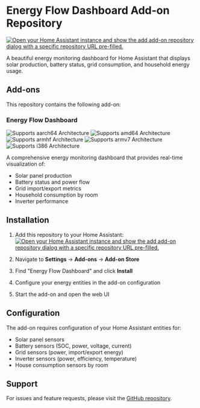 # Energy Flow Dashboard Add-on Repository

[![Open your Home Assistant instance and show the add add-on repository dialog with a specific repository URL pre-filled.](https://my.home-assistant.io/badges/supervisor_add_addon_repository.svg)](https://my.home-assistant.io/redirect/supervisor_add_addon_repository/?repository_url=https%3A%2F%2Fgithub.com%2FLukaszMa78%2Fha-energy-dashboard)

A beautiful energy monitoring dashboard for Home Assistant that displays solar production, battery status, grid consumption, and household energy usage.

## Add-ons

This repository contains the following add-on:

### Energy Flow Dashboard

![Supports aarch64 Architecture][aarch64-shield] ![Supports amd64 Architecture][amd64-shield] ![Supports armhf Architecture][armhf-shield] ![Supports armv7 Architecture][armv7-shield] ![Supports i386 Architecture][i386-shield]

A comprehensive energy monitoring dashboard that provides real-time visualization of:

- Solar panel production
- Battery status and power flow
- Grid import/export metrics
- Household consumption by room
- Inverter performance

## Installation

1. Add this repository to your Home Assistant:
   [![Open your Home Assistant instance and show the add add-on repository dialog with a specific repository URL pre-filled.](https://my.home-assistant.io/badges/supervisor_add_addon_repository.svg)](https://my.home-assistant.io/redirect/supervisor_add_addon_repository/?repository_url=https%3A%2F%2Fgithub.com%2FLukaszMa78%2Fha-energy-dashboard)

2. Navigate to **Settings** → **Add-ons** → **Add-on Store**
3. Find "Energy Flow Dashboard" and click **Install**
4. Configure your energy entities in the add-on configuration
5. Start the add-on and open the web UI

## Configuration

The add-on requires configuration of your Home Assistant entities for:

- Solar panel sensors
- Battery sensors (SOC, power, voltage, current)
- Grid sensors (power, import/export energy)
- Inverter sensors (power, efficiency, temperature)
- House consumption sensors by room

## Support

For issues and feature requests, please visit the [GitHub repository](https://github.com/LukaszMa78/ha-energy-dashboard).

[aarch64-shield]: https://img.shields.io/badge/aarch64-yes-green.svg
[amd64-shield]: https://img.shields.io/badge/amd64-yes-green.svg
[armhf-shield]: https://img.shields.io/badge/armhf-yes-green.svg
[armv7-shield]: https://img.shields.io/badge/armv7-yes-green.svg
[i386-shield]: https://img.shields.io/badge/i386-yes-green.svg
